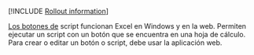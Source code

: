 [!INCLUDE [Rollout information](../includes/rollout-note.md)]

[Los botones de](../develop/script-buttons.md) script funcionan Excel en Windows y en la web. Permiten ejecutar un script con un botón que se encuentra en una hoja de cálculo. Para crear o editar un botón o script, debe usar la aplicación web.

